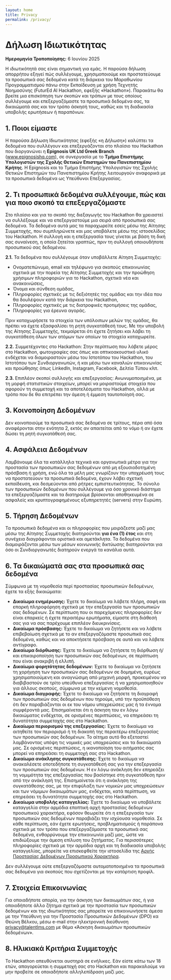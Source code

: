 ```yaml
---
layout: home
title: Privacy
permalink: /privacy/
---
```


<div class="container">
  <h1>Δήλωση Ιδιωτικότητας</h1>
  <p><strong>Ημερομηνία Τροποποίησης:</strong> 6 Ιουνίου 2025</p>

  <p>Η ιδιωτικότητά σας είναι σημαντική για εμάς. Η παρούσα δήλωση απορρήτου εξηγεί πώς συλλέγουμε, χρησιμοποιούμε και προστατεύουμε τα προσωπικά σας δεδομένα κατά τη διάρκεια του Μαραθωνίου Προγραμματισμού πάνω στην Εκπαίδευση με χρήση Τεχνητής Νοημοσύνης (FuturEd AI Hackathon, εφεξής «Hackathon»). Παρακάτω θα βρείτε μια επισκόπηση των σκοπών και τρόπων με τους οποίους συλλέγουμε και επεξεργαζόμαστε τα προσωπικά δεδομένα σας, τα δικαιώματά σας και τον τρόπο άσκησή τους, καθώς και τη διαδικασία υποβολής ερωτήσεων ή παραπόνων.</p>

  <h2>1. Ποιοι είμαστε</h2>
  <p>Η παρούσα Δήλωση Ιδιωτικότητας (εφεξής «η Δήλωση») καλύπτει τα δεδομένα που συλλέγουν και επεξεργάζονται στο πλαίσιο του Hackathon που διοργανώνει η <strong>Epignosis UK Ltd Greek Branch</strong> (<a href="https://www.epignosishq.com">www.epignosishq.com</a>), σε συνεργασία με το <strong>Τμήμα Επιστήμης Υπολογιστών της Σχολής Θετικών Επιστημών του Πανεπιστημίου Κρήτης</strong>. H Epignosis και το Τμήμα Επιστήμης Υπολογιστών της Σχολής Θετικών Επιστημών του Πανεπιστημίου Κρήτης λειτουργούν αναφορικά με τα προσωπικά δεδομένα ως Υπεύθυνοι Επεξεργασίας.</p>

  <h2>2. Τι προσωπικά δεδομένα συλλέγουμε, πώς και για ποιο σκοπό τα επεξεργαζόμαστε</h2>
  <p>Στο πλαίσιο και για το σκοπό της διεξαγωγής του Hackathon θα χρειαστεί να συλλέξουμε και να επεξεργαστούμε μια σειρά από προσωπικά σας δεδομένα. Τα δεδομένα αυτά μας τα παραχωρείτε εσείς μέσω της Αίτησης Συμμετοχής, που συμπληρώνετε και μας υποβάλετε μέσω της ιστοσελίδας του Hackathon. Η συλλογή και η επεξεργασία τους γίνεται με βάση τη δική σας συναίνεση, η οποία ζητείται γραπτώς, πριν τη συλλογή οποιουδήποτε προσωπικού σας δεδομένου.</p>

  <p><strong>2.1.</strong> Τα δεδομένα που συλλέγουμε όταν υποβάλλετε Αίτηση Συμμετοχής:</p>

  <ul>
    <li>Ονοματεπώνυμο, email και τηλέφωνο για σκοπούς επικοινωνίας σχετικά με την πορεία της Αίτησης Συμμετοχής και την προώθηση χρήσιμων πληροφοριών για το Hackathon, σχετικά νέα και ανακοινώσεις,</li>
    <li>Όνομα και σύνθεση ομάδας,</li>
    <li>Πληροφορίες σχετικές με τις δεξιότητές της ομάδας και την ιδέα που θα δουλέψουν κατά την διάρκεια του Hackathon,</li>
    <li>Πληροφορίες σχετικές με τις διατροφικές προτιμήσεις της ομάδας,</li>
    <li>Πληροφορίες για έρευνα αγοράς.</li>
  </ul>

  <p>Πριν καταχωρήσετε τα στοιχεία των υπόλοιπων μελών της ομάδας, θα πρέπει να έχετε εξασφαλίσει τη ρητή συγκατάθεσή τους. Με την υποβολή της Αίτησης Συμμετοχής, τεκμαίρεται ότι έχετε ζητήσει και λάβει τη συγκατάθεση όλων των ατόμων των οποίων τα στοιχεία καταχωρείτε.</p>

  <p><strong>2.2.</strong> Συμμετέχοντες στο Hackathon: Στην περίπτωση που λάβετε μέρος στο Hackathon, φωτογραφίες σας όπως και οπτικοακουστικό υλικό ενδέχεται να διαμοιραστούν μέσω του Ιστοτόπου του Hackathon, του Ιστοτόπου των Συνδιοργανωτών, ή και μέσω των καναλιών επικοινωνίας και προώθησης όπως LinkedIn, Instagram, Facebook, Δελτία Τύπου κλπ.</p>

  <p><strong>2.3.</strong> Επιπλέον σκοποί συλλογής και επεξεργασίας: Ανωνυμοποιημένα, με τη μορφή στατιστικών στοιχείων, μπορεί να μοιραστούμε στοιχεία που αφορούν τη συμμετοχή και τα αποτελέσματα του Hackathon, αλλά με τρόπο που δε θα επιτρέπει την άμεση ή έμμεση ταυτοποίησή σας.</p>

  <h2>3. Κοινοποίηση Δεδομένων</h2>
  <p>Δεν κοινοποιούμε τα προσωπικά σας δεδομένα σε τρίτους, πέρα από όσα αναφέρονται στην ενότητα 2, εκτός αν απαιτείται από το νόμο ή αν έχετε δώσει τη ρητή συγκατάθεσή σας.</p>

  <h2>4. Ασφάλεια Δεδομένων</h2>
  <p>Λαμβάνουμε όλα τα κατάλληλα τεχνικά και οργανωτικά μέτρα για την προστασία των προσωπικών σας δεδομένων από μη εξουσιοδοτημένη πρόσβαση ή χρήση, ενώ όλα τα μέλη μας γνωρίζουν την υποχρέωσή τους να προστατεύουν τα προσωπικά δεδομένα, έχουν λάβει σχετική εκπαίδευση, και δεσμεύονται από ρήτρες εμπιστευτικότητας. Το σύνολο των προσωπικών δεδομένων που συλλέγουμε για όσο χρονικό διάστημα τα επεξεργαζόμαστε και τα διατηρούμε βρίσκονται αποθηκευμένα σε ασφαλείς και κρυπτογραφημένους εξυπηρετητές (servers) στην Ευρώπη.</p>

  <h2>5. Τήρηση Δεδομένων</h2>
  <p>Τα προσωπικά δεδομένα και οι πληροφορίες που μοιράζεστε μαζί μας μέσω της Αίτησης Συμμετοχής διατηρούνται <strong>για ένα (1) έτος</strong> και στη συνέχεια διαγράφονται οριστικά και αμετάκλητα. Τα δεδομένα που διαμοιράζονται μέσω των μέσων κοινωνικής δικτύωσης διατηρούνται για όσο οι Συνδιοργανωτές διατηρούν ενεργά τα κανάλια αυτά.</p>

  <h2>6. Τα δικαιώματά σας στα προσωπικά σας δεδομένα</h2>
  <p>Σύμφωνα με τη νομοθεσία περί προστασίας προσωπικών δεδομένων, έχετε τα εξής δικαιώματα:</p>
  <ul>
    <li><strong>Δικαίωμα ενημέρωσης:</strong> Έχετε το δικαίωμα να λάβετε πλήρη, σαφή και επαρκή πληροφόρηση σχετικά με την επεξεργασία των προσωπικών σας δεδομένων. Σε περίπτωση που οι παρεχόμενες πληροφορίες δεν είναι επαρκείς ή έχετε περαιτέρω ερωτήματα, είμαστε στη διάθεσή σας για να σας παρέχουμε επιπλέον διευκρινίσεις.</li>
    <li><strong>Δικαίωμα πρόσβασης:</strong> Έχετε το δικαίωμα να ζητήσετε και να λάβετε επιβεβαίωση σχετικά με το αν επεξεργαζόμαστε προσωπικά σας δεδομένα, καθώς και να αποκτήσετε πρόσβαση σε αυτά και να λάβετε αντίγραφο.</li>
    <li><strong>Δικαίωμα διόρθωσης:</strong> Έχετε το δικαίωμα να ζητήσετε τη διόρθωση ή/και επικαιροποίηση των προσωπικών σας δεδομένων, σε περίπτωση που είναι ανακριβή ή ελλιπή.</li>
    <li><strong>Δικαίωμα φορητότητας δεδομένων:</strong> Έχετε το δικαίωμα να ζητήσετε τη χορήγηση των προσωπικών σας δεδομένων σε δομημένη, ευρέως χρησιμοποιούμενη και αναγνώσιμη από μηχανή μορφή, προκειμένου να διαβιβαστούν σε τρίτο υπεύθυνο επεξεργασίας ή να χρησιμοποιηθούν για άλλους σκοπούς, σύμφωνα με την κείμενη νομοθεσία.</li>
    <li><strong>Δικαίωμα διαγραφής:</strong> Έχετε το δικαίωμα να ζητήσετε τη διαγραφή των προσωπικών σας δεδομένων που τηρούμε, υπό την προϋπόθεση ότι δεν παραβιάζονται οι εκ του νόμου υποχρεώσεις μας ή τα έννομα συμφέροντά μας. Επισημαίνεται ότι η άσκηση του εν λόγω δικαιώματος ενδέχεται, σε ορισμένες περιπτώσεις, να επηρεάσει τη δυνατότητα συμμετοχής σας στο Hackathon.</li>
    <li><strong>Δικαίωμα περιορισμού της επεξεργασίας:</strong> Έχετε το δικαίωμα να αιτηθείτε τον περιορισμό ή τη διακοπή της περαιτέρω επεξεργασίας των προσωπικών σας δεδομένων. Το αίτημα αυτό θα εξεταστεί λαμβάνοντας υπόψη τις νομικές μας υποχρεώσεις και τα δικαιώματά μας. Σε ορισμένες περιπτώσεις, η ικανοποίηση του αιτήματός σας μπορεί να επηρεάσει τη συμμετοχή σας στο Hackathon.</li>
    <li><strong>Δικαίωμα ανάκλησης συγκατάθεσης:</strong> Έχετε το δικαίωμα να ανακαλέσετε οποτεδήποτε τη συγκατάθεσή σας για την επεξεργασία των προσωπικών σας δεδομένων. Η εν λόγω ανάκληση δεν επηρεάζει τη νομιμότητα της επεξεργασίας που βασίστηκε στη συγκατάθεση πριν από την ανάκλησή της. Επισημαίνεται ότι η ανάκληση της συγκατάθεσης σας, με την επιφύλαξη των νομικών μας υποχρεώσεων και των νόμιμων δικαιωμάτων μας, ενδέχεται, κατά περίπτωση, να επηρεάσει τη δυνατότητα συμμετοχής σας στο Hackathon.</li>
    <li><strong>Δικαίωμα υποβολής καταγγελίας:</strong> Έχετε το δικαίωμα να υποβάλετε καταγγελία στην αρμόδια εποπτική αρχή προστασίας δεδομένων προσωπικού χαρακτήρα, εφόσον θεωρείτε ότι η επεξεργασία των προσωπικών σας δεδομένων παραβιάζει την ισχύουσα νομοθεσία. Σε κάθε περίπτωση, εάν έχετε ερωτήσεις, προβληματισμούς ή παράπονα σχετικά με τον τρόπο που επεξεργαζόμαστε τα προσωπικά σας δεδομένα, ενθαρρύνουμε την επικοινωνία μαζί μας, ώστε να επιδιώξουμε την άμεση επίλυση του ζητήματος. Για περισσότερες πληροφορίες σχετικά με την αρμόδια αρχή και τη διαδικασία υποβολής καταγγελίας, μπορείτε να επισκεφθείτε την ιστοσελίδα της <a href="https://www.dpa.gr">Αρχής Προστασίας Δεδομένων Προσωπικού Χαρακτήρα</a>.</li>
  </ul>
  <p>Δεν συλλέγουμε ούτε επεξεργαζόμαστε αυτοματοποιημένα τα προσωπικά σας δεδομένα για σκοπούς που σχετίζονται με την κατάρτιση προφίλ.</p>

  <h2>7. Στοιχεία Επικοινωνίας</h2>
  <p>Για οποιαδήποτε απορία, για την άσκηση των δικαιωμάτων σας, ή για οποιοδήποτε άλλο ζήτημα σχετικά με την προστασία των προσωπικών δεδομένων και της ιδιωτικότητας σας μπορείτε να επικοινωνήσετε άμεσα με την Υπεύθυνη για την Προστασία Προσωπικών Δεδομένων (DPO) κα Θεώνη Βέλκου, μέσω e-mail στην ηλεκτρονική διεύθυνση <a href="mailto:privacy@talentlms.com">privacy@talentlms.com</a> με θέμα «Άσκηση δικαιωμάτων προσωπικών δεδομένων».</p>

  <h2>8. Ηλικιακά Κριτήρια Συμμετοχής</h2>
  <p>Το Hackathon απευθύνεται αυστηρά σε ενήλικες. Εάν είστε κάτω των 18 ετών, απαγορεύεται η συμμετοχή σας στο Hackathon και παρακαλούμε να μην προβείτε σε οποιαδήποτε αλληλεπίδραση μαζί μας.</p>
</div>